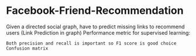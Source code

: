 # Facebook-Friend-Recommendation
Given a directed social graph, have to predict missing links to recommend users (Link Prediction in graph)
Performance metric for supervised learning:

    Both precision and recall is important so F1 score is good choice
    Confusion matrix
